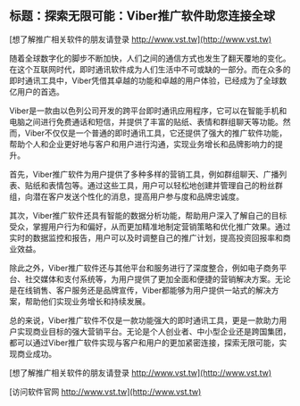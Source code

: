 ## **标题：探索无限可能：Viber推广软件助您连接全球**

[想了解推广相关软件的朋友请登录 http://www.vst.tw](http://www.vst.tw)

随着全球数字化的脚步不断加快，人们之间的通信方式也发生了翻天覆地的变化。在这个互联网时代，即时通讯软件成为人们生活中不可或缺的一部分。而在众多的即时通讯工具中，Viber凭借其卓越的功能和卓越的用户体验，已经成为了全球数亿用户的首选。

Viber是一款由以色列公司开发的跨平台即时通讯应用程序，它可以在智能手机和电脑之间进行免费通话和短信，并提供了丰富的贴纸、表情和群组聊天等功能。然而，Viber不仅仅是一个普通的即时通讯工具，它还提供了强大的推广软件功能，帮助个人和企业更好地与客户和用户进行沟通，实现业务增长和品牌影响力的提升。

首先，Viber推广软件为用户提供了多种多样的营销工具，例如群组聊天、广播列表、贴纸和表情包等。通过这些工具，用户可以轻松地创建并管理自己的粉丝群组，向潜在客户发送个性化的消息，提高用户参与度和品牌忠诚度。

其次，Viber推广软件还具有智能的数据分析功能，帮助用户深入了解自己的目标受众，掌握用户行为和偏好，从而更加精准地制定营销策略和优化推广效果。通过实时的数据监控和报告，用户可以及时调整自己的推广计划，提高投资回报率和商业效益。

除此之外，Viber推广软件还与其他平台和服务进行了深度整合，例如电子商务平台、社交媒体和支付系统等，为用户提供了更加全面和便捷的营销解决方案。无论是在线销售、客户服务还是品牌宣传，Viber都能够为用户提供一站式的解决方案，帮助他们实现业务增长和持续发展。

总的来说，Viber推广软件不仅是一款功能强大的即时通讯工具，更是一款助力用户实现商业目标的强大营销平台。无论是个人创业者、中小型企业还是跨国集团，都可以通过Viber推广软件实现与客户和用户的更加紧密连接，探索无限可能，实现商业成功。

[想了解推广相关软件的朋友请登录 http://www.vst.tw](http://www.vst.tw)


[访问软件官网 http://www.vst.tw](http://www.vst.tw)
